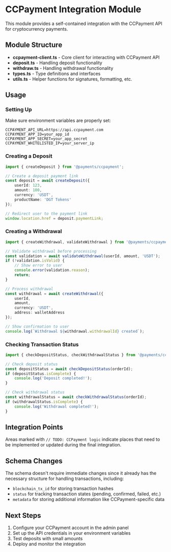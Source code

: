 # CCPayment Integration Module

This module provides a self-contained integration with the CCPayment API for cryptocurrency payments.

## Module Structure

- **ccpayment-client.ts** - Core client for interacting with CCPayment API
- **deposit.ts** - Handling deposit functionality
- **withdraw.ts** - Handling withdrawal functionality
- **types.ts** - Type definitions and interfaces
- **utils.ts** - Helper functions for signatures, formatting, etc.

## Usage

### Setting Up

Make sure environment variables are properly set:

```
CCPAYMENT_API_URL=https://api.ccpayment.com
CCPAYMENT_APP_ID=your_app_id
CCPAYMENT_APP_SECRET=your_app_secret
CCPAYMENT_WHITELISTED_IP=your_server_ip
```

### Creating a Deposit

```typescript
import { createDeposit } from '@payments/ccpayment';

// Create a deposit payment link
const deposit = await createDeposit({
	userId: 123,
	amount: 100,
	currency: 'USDT',
	productName: 'DGT Tokens'
});

// Redirect user to the payment link
window.location.href = deposit.paymentLink;
```

### Creating a Withdrawal

```typescript
import { createWithdrawal, validateWithdrawal } from '@payments/ccpayment';

// Validate withdrawal before processing
const validation = await validateWithdrawal(userId, amount, 'USDT');
if (!validation.isValid) {
	// Show error to user
	console.error(validation.reason);
	return;
}

// Process withdrawal
const withdrawal = await createWithdrawal({
	userId,
	amount,
	currency: 'USDT',
	address: walletAddress
});

// Show confirmation to user
console.log(`Withdrawal ${withdrawal.withdrawalId} created`);
```

### Checking Transaction Status

```typescript
import { checkDepositStatus, checkWithdrawalStatus } from '@payments/ccpayment';

// Check deposit status
const depositStatus = await checkDepositStatus(orderId);
if (depositStatus.isComplete) {
	console.log('Deposit completed!');
}

// Check withdrawal status
const withdrawalStatus = await checkWithdrawalStatus(orderId);
if (withdrawalStatus.isComplete) {
	console.log('Withdrawal completed!');
}
```

## Integration Points

Areas marked with `// TODO: CCPayment logic` indicate places that need to be implemented or updated during the final integration.

## Schema Changes

The schema doesn't require immediate changes since it already has the necessary structure for handling transactions, including:

- `blockchain_tx_id` for storing transaction hashes
- `status` for tracking transaction states (pending, confirmed, failed, etc.)
- `metadata` for storing additional information like CCPayment-specific data

## Next Steps

1. Configure your CCPayment account in the admin panel
2. Set up the API credentials in your environment variables
3. Test deposits with small amounts
4. Deploy and monitor the integration
